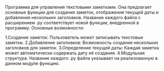 Программа для управления текстовыми заметками. 
Она предлагает основные функции для создания заметок, отображения текущей даты и добавления нескольких заголовков.
Название каждого файла с расширением .py соответствует новой функции, внедренной в программу. Основные возможности:

1.Создание заметок: Пользователь может записывать текстовые заметки.
2.Добавление заголовков: Возможность создания нескольких заголовков для заметок.
3.Определение текущей даты: Каждая заметка может автоматически содержать дату её создания.
4.Модульная структура: Название каждого .py файла указывает на реализованную в данном модуле функцию.
